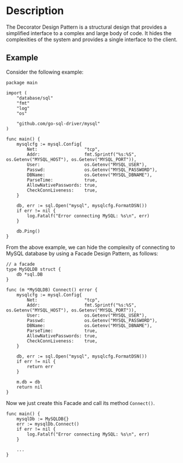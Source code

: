 # Description

The Decorator Design Pattern is a structural design that provides a simplified interface to a complex and large body of code. It hides the complexities of the system and provides a single interface to the client.

## Example

Consider the following example:

```
package main

import (
	"database/sql"
	"fmt"
	"log"
	"os"

	"github.com/go-sql-driver/mysql"
)

func main() {
	mysqlcfg := mysql.Config{
		Net:                  "tcp",
		Addr:                 fmt.Sprintf("%s:%S", os.Getenv("MYSQL_HOST"), os.Getenv("MYSQL_PORT")),
		User:                 os.Getenv("MYSQL_USER"),
		Passwd:               os.Getenv("MYSQL_PASSWORD"),
		DBName:               os.Getenv("MYSQL_DBNAME"),
		ParseTime:            true,
		AllowNativePasswords: true,
		CheckConnLiveness:    true,
	}

	db, err := sql.Open("mysql", mysqlcfg.FormatDSN())
	if err != nil {
		log.Fatalf("Error connecting MySQL: %s\n", err)
	}

	db.Ping()
}
```

From the above example, we can hide the complexity of connecting to MySQL database by using a Facade Design Pattern, as follows:

```
// a facade
type MySQLDB struct {
	db *sql.DB
}

func (m *MySQLDB) Connect() error {
	mysqlcfg := mysql.Config{
		Net:                  "tcp",
		Addr:                 fmt.Sprintf("%s:%S", os.Getenv("MYSQL_HOST"), os.Getenv("MYSQL_PORT")),
		User:                 os.Getenv("MYSQL_USER"),
		Passwd:               os.Getenv("MYSQL_PASSWORD"),
		DBName:               os.Getenv("MYSQL_DBNAME"),
		ParseTime:            true,
		AllowNativePasswords: true,
		CheckConnLiveness:    true,
	}

	db, err := sql.Open("mysql", mysqlcfg.FormatDSN())
	if err != nil {
		return err
	}

	m.db = db
	return nil
}
```

Now we just create this Facade and call its method `Connect()`.

```
func main() {
	mysqlDb := MySQLDB{}
	err := mysqlDb.Connect()
	if err != nil {
		log.Fatalf("Error connecting MySQL: %s\n", err)
	}

    ...
}
```
